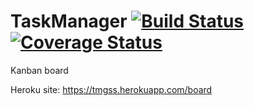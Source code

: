 # TaskManager [![Build Status](https://img.shields.io/endpoint.svg?url=https%3A%2F%2Factions-badge.atrox.dev%2Fatrox%2Fsync-dotenv%2Fbadge&style=flat)](https://actions-badge.atrox.dev/atrox/sync-dotenv/goto) [![Coverage Status](https://coveralls.io/repos/github/gss78/TaskManager/badge.svg?branch=feature/devops/coveralls)](https://coveralls.io/github/gss78/TaskManager?branch=feature/devops/coveralls)

Kanban board

Heroku site: https://tmgss.herokuapp.com/board
